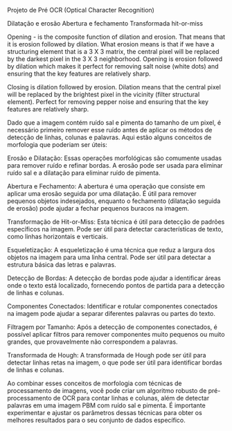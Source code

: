 Projeto de Pré OCR (Optical Character Recognition)

Dilatação e erosão
Abertura e fechamento
Transformada hit-or-miss


Opening - is the composite function of dilation and erosion. That means that it is erosion followed by dilation. What erosion means is that if we have a structuring element that is a 3 X 3 matrix, the central pixel will be replaced by the darkest pixel in the 3 X 3 neighborhood. Opening is erosion followed by dilation which makes it perfect for removing salt noise (white dots) and ensuring that the key features are relatively sharp.

Closing is dilation followed by erosion. Dilation means that the central pixel will be replaced by the brightest pixel in the vicinity (filter structural element). Perfect for removing pepper noise and ensuring that the key features are relatively sharp.

Dado que a imagem contém ruído sal e pimenta do tamanho de um pixel, é necessário primeiro remover esse ruído antes de aplicar os métodos de detecção de linhas, colunas e palavras. Aqui estão alguns conceitos de morfologia que poderiam ser úteis:

Erosão e Dilatação: Essas operações morfológicas são comumente usadas para remover ruído e refinar bordas. A erosão pode ser usada para eliminar ruído sal e a dilatação para eliminar ruído de pimenta.

Abertura e Fechamento: A abertura é uma operação que consiste em aplicar uma erosão seguida por uma dilatação. É útil para remover pequenos objetos indesejados, enquanto o fechamento (dilatação seguida de erosão) pode ajudar a fechar pequenos buracos na imagem.

Transformação de Hit-or-Miss: Esta técnica é útil para detecção de padrões específicos na imagem. Pode ser útil para detectar características de texto, como linhas horizontais e verticais.

Esqueletização: A esqueletização é uma técnica que reduz a largura dos objetos na imagem para uma linha central. Pode ser útil para detectar a estrutura básica das letras e palavras.

Detecção de Bordas: A detecção de bordas pode ajudar a identificar áreas onde o texto está localizado, fornecendo pontos de partida para a detecção de linhas e colunas.

Componentes Conectados: Identificar e rotular componentes conectados na imagem pode ajudar a separar diferentes palavras ou partes do texto.

Filtragem por Tamanho: Após a detecção de componentes conectados, é possível aplicar filtros para remover componentes muito pequenos ou muito grandes, que provavelmente não correspondem a palavras.

Transformada de Hough: A transformada de Hough pode ser útil para detectar linhas retas na imagem, o que pode ser útil para identificar bordas de linhas e colunas.

Ao combinar esses conceitos de morfologia com técnicas de processamento de imagens, você pode criar um algoritmo robusto de pré-processamento de OCR para contar linhas e colunas, além de detectar palavras em uma imagem PBM com ruído sal e pimenta. É importante experimentar e ajustar os parâmetros dessas técnicas para obter os melhores resultados para o seu conjunto de dados específico.






